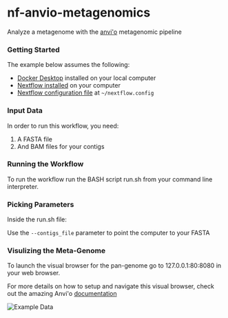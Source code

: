 # nf-anvio-metagenomics
Analyze a metagenome with the [anvi'o](http://merenlab.org/software/anvio/) metagenomic pipeline


### Getting Started

The example below assumes the following:

  * [Docker Desktop](https://www.docker.com/products/docker-desktop) installed on your local computer
  * [Nextflow installed](https://nextflow.io) on your computer
  * [Nextflow configuration file](https://sciwiki.fredhutch.org/compdemos/nextflow/) at `~/nextflow.config`

### Input Data

In order to run this workflow, you need:

1. A FASTA file 
2. And BAM files for your contigs

### Running the Workflow

To run the workflow run the BASH script run.sh from your command line interpreter.

### Picking Parameters

Inside the run.sh file:

Use the `--contigs_file` parameter to point the computer to your FASTA

### Visulizing the Meta-Genome

To launch the visual browser for the pan-genome go to 127.0.0.1:80:8080 in your web browser.


For more details on how to setup and navigate this visual browser, check out the amazing Anvi'o
[documentation](http://merenlab.org/2016/11/08/pangenomics-v2/.)

![Example Data](https://github.com/william-frohlich/nf-anvio-metagenomics/raw/master/assets/screenshot.png)

